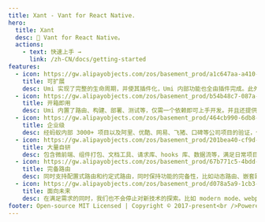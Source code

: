 ```yaml
---
title: Xant - Vant for React Native.
hero:
  title: Xant
  desc: 🤖 Vant for React Native。
  actions:
    - text: 快速上手 →
      link: /zh-CN/docs/getting-started
features:
  - icon: https://gw.alipayobjects.com/zos/basement_prod/a1c647aa-a410-4024-8414-c9837709cb43/k7787itw_w126_h114.png
    title: 可扩展
    desc: Umi 实现了完整的生命周期，并使其插件化，Umi 内部功能也全由插件完成。此外还支持插件和插件集，以满足功能和垂直域的分层需求。
  - icon: https://gw.alipayobjects.com/zos/basement_prod/b54b48c7-087a-4984-b150-bcecb40920de/k7787z07_w114_h120.png
    title: 开箱即用
    desc: Umi 内置了路由、构建、部署、测试等，仅需一个依赖即可上手开发。并且还提供针对 React 的集成插件集，内涵丰富的功能，可满足日常 80% 的开发需求。
  - icon: https://gw.alipayobjects.com/zos/basement_prod/464cb990-6db8-4611-89af-7766e208b365/k77899wk_w108_h132.png
    title: 企业级
    desc: 经蚂蚁内部 3000+ 项目以及阿里、优酷、网易、飞猪、口碑等公司项目的验证，值得信赖。
  - icon: https://gw.alipayobjects.com/zos/basement_prod/201bea40-cf9d-4be2-a1d8-55bec136faf2/k7788a8s_w102_h120.png
    title: 大量自研
    desc: 包含微前端、组件打包、文档工具、请求库、hooks 库、数据流等，满足日常项目的周边需求。
  - icon: https://gw.alipayobjects.com/zos/basement_prod/67b771c5-4bdd-4384-80a4-978b85f91282/k7788ov2_w126_h126.png
    title: 完备路由
    desc: 同时支持配置式路由和约定式路由，同时保持功能的完备性，比如动态路由、嵌套路由、权限路由等等。
  - icon: https://gw.alipayobjects.com/zos/basement_prod/d078a5a9-1cb3-4352-9f05-505c2e98bc95/k7788v4b_w102_h126.png
    title: 面向未来
    desc: 在满足需求的同时，我们也不会停止对新技术的探索。比如 modern mode、webpack@5、自动化 external、bundler less 等等。
footer: Open-source MIT Licensed | Copyright © 2017-present<br />Powered by [dumi](https://d.umijs.org/).
---
```

